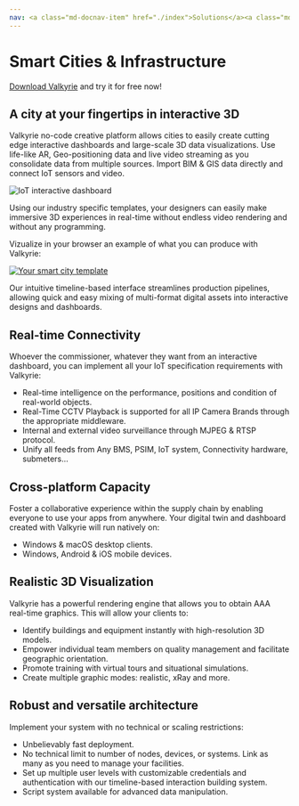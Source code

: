 ```yaml
---
nav: <a class="md-docnav-item" href="./index">Solutions</a><a class="md-docnav-item" href="">Smart Cities &amp; Infrastructure</a>
---
```


# Smart Cities & Infrastructure
[Download Valkyrie](/vlk/downloads) and try it for free now!

## A city at your fingertips in interactive 3D

Valkyrie no-code creative platform allows cities to easily create cutting edge interactive dashboards and large-scale 3D data visualizations. Use life-like AR, Geo-positioning data and live video streaming as you consolidate data from multiple sources. Import BIM & GIS data directly and connect IoT sensors and video.

<img src= "https://cdn2.talansoft.com/ftp/img/docs/case_studies/eyeOT/eyeOT.jpg" alt="IoT interactive dashboard" />

Using our industry specific templates, your designers can easily make immersive 3D experiences in real-time without endless video rendering and without any programming.

Vizualize in your browser an example of what you can produce with Valkyrie:

<a href="/vlk/samples/wip/Test-Manhattan-Project.vpk"><img src= "https://cdn2.talansoft.com/ftp/img/www/smart-city.png" alt="Your smart city template" /></a>

Our intuitive timeline-based interface streamlines production pipelines, allowing quick and easy mixing of multi-format digital assets into interactive designs and dashboards.

## Real-time Connectivity
Whoever the commissioner, whatever they want from an interactive dashboard, you can implement all your IoT specification requirements with Valkyrie:
* Real-time intelligence on the performance, positions and condition of real-world objects.
* Real-Time CCTV Playback is supported for all IP Camera Brands through the appropriate middleware.
* Internal and external video surveillance through MJPEG & RTSP protocol.
* Unify all feeds from Any BMS, PSIM, IoT system, Connectivity hardware, submeters…

## Cross-platform Capacity
Foster a collaborative experience within the supply chain by enabling everyone to use your apps from anywhere.
Your digital twin and dashboard created with Valkyrie will run natively on:
* Windows & macOS desktop clients.
* Windows, Android & iOS mobile devices.

## Realistic 3D Visualization
Valkyrie has a powerful rendering engine that allows you to obtain AAA real-time graphics. This will allow your clients to:
* Identify buildings and equipment instantly with high-resolution 3D models.
* Empower individual team members on quality management and facilitate geographic orientation.
* Promote training with virtual tours and situational simulations.
* Create multiple graphic modes: realistic, xRay and more.

## Robust and versatile architecture
Implement your system with no technical or scaling restrictions:
* Unbelievably fast deployment.
* No technical limit to number of nodes, devices, or systems. Link as many as you need to manage your facilities.
* Set up multiple user levels with customizable credentials and authentication with our timeline-based interaction building system.
* Script system available for advanced data manipulation.
